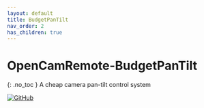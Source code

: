 ```yaml
---
layout: default
title: BudgetPanTilt
nav_order: 2
has_children: true
---
```


# OpenCamRemote-BudgetPanTilt
{: .no_toc }
A cheap camera pan-tilt control system

[![GitHub](https://img.shields.io/badge/View%20On%20GitHub-The--Industries%2FOpenCamRemote--BudgetPanTilt-lightgrey?style=flat-square&logo=github)](https://github.com/The-Industries/OpenCamRemote-BudgetPanTilt)